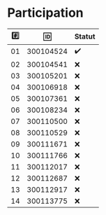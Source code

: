# Participation


|:hash:| :id:      | Statut             |
|------|-----------|--------------------|
| 01   | 300104524 | :heavy_check_mark: |
| 02   | 300104541 | :x:                |
| 03   | 300105201 | :x:                |
| 04   | 300106918 | :x:                |
| 05   | 300107361 | :x:                |
| 06   | 300108234 | :x:                |
| 07   | 300110500 | :x:                |
| 08   | 300110529 | :x:                |
| 09   | 300111671 | :x:                |
| 10   | 300111766 | :x:                |
| 11   | 300112017 | :x:                |
| 12   | 300112687 | :x:                |
| 13   | 300112917 | :x:                |
| 14   | 300113775 | :x:                |
